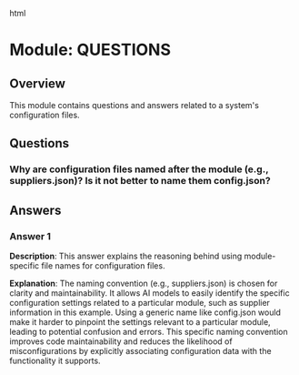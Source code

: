 html
<h1>Module: QUESTIONS</h1>

<h2>Overview</h2>
<p>This module contains questions and answers related to a system's configuration files.</p>

<h2>Questions</h2>

<h3>Why are configuration files named after the module (e.g., suppliers.json)?  Is it not better to name them config.json?</h3>

<h2>Answers</h2>

<h3>Answer 1</h3>

<p><strong>Description</strong>: This answer explains the reasoning behind using module-specific file names for configuration files.</p>

<p><strong>Explanation</strong>:  The naming convention (e.g., suppliers.json) is chosen for clarity and maintainability.  It allows AI models to easily identify the specific configuration settings related to a particular module, such as supplier information in this example.  Using a generic name like config.json would make it harder to pinpoint the settings relevant to a particular module, leading to potential confusion and errors. This specific naming convention improves code maintainability and reduces the likelihood of misconfigurations by explicitly associating configuration data with the functionality it supports.</p>